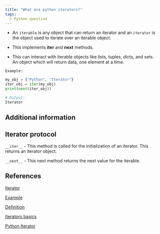 ```yaml
---
title: "What are python iterators?"
tags:
  - Python question
---
```


* An `iterable` is any object that can return an iterator and an `iterator` is the object used to iterate over an iterable object.

* This implements __iter__ and __next__ methods.

* This can interact with iterable objects like lists, tuples, dicts, and sets. An object which will return data, one element at a time.

`Example:`

```python
my_obj = {"Python", "Iterator"}
iter_obj = iter(my_obj)
print(next(iter_obj))

# Output:
Iterator
```

## Additional information

## Iterator protocol

`__iter__` - This method  is called for the initialization of an iterator. This returns an iterator object.

`__next__` - This next method returns the next value for the iterable.

## References

[Iterator](https://www.pythontutorial.net/advanced-python/python-iterators/)

[Example](https://www.edureka.co/blog/python-iterator)

[Definition](https://blog.avenuecode.com/containers-iterables-iterators-and-generators)

[Iterators basics](https://www.geeksforgeeks.org/iterators-in-python/)

[Python Iterator](https://www.programiz.com/python-programming/iterator)

